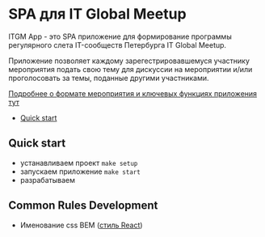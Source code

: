 # SPA для IT Global Meetup

ITGM App - это SPA приложение для формирование программы регулярного слета IT-сообществ Петербурга IT Global Meetup.

Приложение позволяет каждому зарегестрировавшемуся участнику мероприятия подать свою тему для дискуссии на мероприятии и/или проголосовать за темы, поданные другими участниками.

[Подробнее о формате мероприятия и ключевых функциях приложения тут](https://github.com/Piter-United/itgm/wiki/Product-Vision)

- [Quick start](#quick-start)

## Quick start

- устанавливаем проект `make setup`
- запускаем приложение `make start`
- разрабатываем

## Common Rules Development

- Именование css BEM ([cтиль React](https://ru.bem.info/methodology/naming-convention/#%D1%81%D1%82%D0%B8%D0%BB%D1%8C-react))
